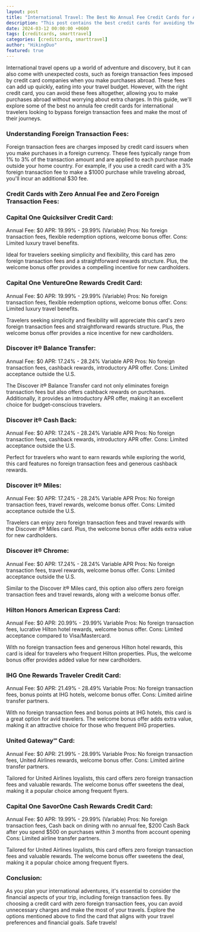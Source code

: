 ```yaml
---
layout: post
title: "International Travel: The Best No Annual Fee Credit Cards for Avoiding Foreign Transaction Fees"
description: "This post contains the best credit cards for avoiding the foreign transaction fees without any annual fees" 
date: 2024-03-12 00:00:00 +0600
tags: [creditcards, smarttravel]
categories: [creditcards, smarttravel]
author: "HikingDuo"
featured: true
---
```


International travel opens up a world of adventure and discovery, but it can also come with unexpected costs, such as foreign transaction fees imposed by credit card companies when you make purchases abroad. These fees can add up quickly, eating into your travel budget. However, with the right credit card, you can avoid these fees altogether, allowing you to make purchases abroad without worrying about extra charges. In this guide, we'll explore some of the best no annula fee credit cards for international travelers looking to bypass foreign transaction fees and make the most of their journeys.

### Understanding Foreign Transaction Fees:
Foreign transaction fees are charges imposed by credit card issuers when you make purchases in a foreign currency. These fees typically range from 1% to 3% of the transaction amount and are applied to each purchase made outside your home country. For example, if you use a credit card with a 3% foreign transaction fee to make a $1000 purchase while traveling abroad, you'll incur an additional $30 fee.

### Credit Cards with Zero Annual Fee and Zero Foreign Transaction Fees:

### Capital One Quicksilver Credit Card:
Annual Fee: $0
APR: 19.99% - 29.99% (Variable)
Pros: No foreign transaction fees, flexible redemption options, welcome bonus offer.
Cons: Limited luxury travel benefits.

Ideal for travelers seeking simplicity and flexibility, this card has zero foreign transaction fees and a straightforward rewards structure. Plus, the welcome bonus offer provides a compelling incentive for new cardholders.

### Capital One VentureOne Rewards Credit Card:
Annual Fee: $0
APR: 19.99% - 29.99% (Variable)
Pros: No foreign transaction fees, flexible redemption options, welcome bonus offer.
Cons: Limited luxury travel benefits.

Travelers seeking simplicity and flexibility will appreciate this card's zero foreign transaction fees and straightforward rewards structure. Plus, the welcome bonus offer provides a nice incentive for new cardholders.

### Discover it® Balance Transfer:
Annual Fee: $0
APR: 17.24% - 28.24% Variable APR
Pros: No foreign transaction fees, cashback rewards, introductory APR offer.
Cons: Limited acceptance outside the U.S.

The Discover it® Balance Transfer card not only eliminates foreign transaction fees but also offers cashback rewards on purchases. Additionally, it provides an introductory APR offer, making it an excellent choice for budget-conscious travelers.

### Discover it® Cash Back:
Annual Fee: $0
APR: 17.24% - 28.24% Variable APR
Pros: No foreign transaction fees, cashback rewards, introductory APR offer.
Cons: Limited acceptance outside the U.S.

Perfect for travelers who want to earn rewards while exploring the world, this card features no foreign transaction fees and generous cashback rewards.

### Discover it® Miles:
Annual Fee: $0
APR: 17.24% - 28.24% Variable APR
Pros: No foreign transaction fees, travel rewards, welcome bonus offer.
Cons: Limited acceptance outside the U.S.

Travelers can enjoy zero foreign transaction fees and travel rewards with the Discover it® Miles card. Plus, the welcome bonus offer adds extra value for new cardholders.

### Discover it® Chrome:
Annual Fee: $0
APR: 17.24% - 28.24% Variable APR
Pros: No foreign transaction fees, travel rewards, welcome bonus offer.
Cons: Limited acceptance outside the U.S.

Similar to the Discover it® Miles card, this option also offers zero foreign transaction fees and travel rewards, along with a welcome bonus offer.

### Hilton Honors American Express Card:
Annual Fee: $0
APR: 20.99% - 29.99% Variable
Pros: No foreign transaction fees, lucrative Hilton hotel rewards, welcome bonus offer.
Cons: Limited acceptance compared to Visa/Mastercard.

With no foreign transaction fees and generous Hilton hotel rewards, this card is ideal for travelers who frequent Hilton properties. Plus, the welcome bonus offer provides added value for new cardholders.


### IHG One Rewards Traveler Credit Card:
Annual Fee: $0
APR: 21.49% - 28.49% Variable
Pros: No foreign transaction fees, bonus points at IHG hotels, welcome bonus offer.
Cons: Limited airline transfer partners.

With no foreign transaction fees and bonus points at IHG hotels, this card is a great option for avid travelers. The welcome bonus offer adds extra value, making it an attractive choice for those who frequent IHG properties.

### United Gateway℠ Card:
Annual Fee: $0
APR: 21.99% - 28.99% Variable
Pros: No foreign transaction fees, United Airlines rewards, welcome bonus offer.
Cons: Limited airline transfer partners.

Tailored for United Airlines loyalists, this card offers zero foreign transaction fees and valuable rewards. The welcome bonus offer sweetens the deal, making it a popular choice among frequent flyers.

### Capital One SavorOne Cash Rewards Credit Card:
Annual Fee: $0
APR: 19.99% - 29.99% (Variable)
Pros: No foreign transaction fees, Cash back on dining with no annual fee, $200 Cash Back after you spend $500 on purchases within 3 months from account opening
Cons: Limited airline transfer partners.

Tailored for United Airlines loyalists, this card offers zero foreign transaction fees and valuable rewards. The welcome bonus offer sweetens the deal, making it a popular choice among frequent flyers.

### Conclusion:
As you plan your international adventures, it's essential to consider the financial aspects of your trip, including foreign transaction fees. By choosing a credit card with zero foreign transaction fees, you can avoid unnecessary charges and make the most of your travels. Explore the options mentioned above to find the card that aligns with your travel preferences and financial goals. Safe travels!
